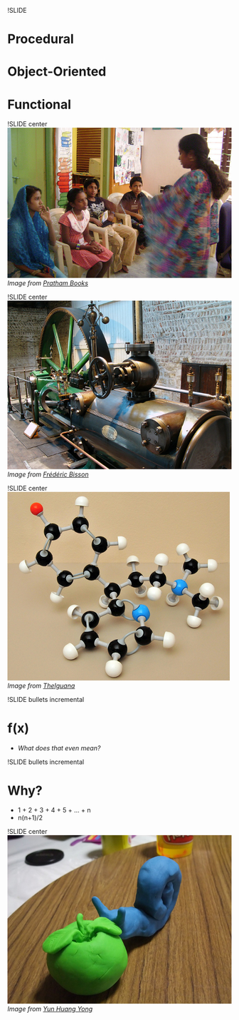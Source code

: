 !SLIDE
# Procedural
# Object-Oriented
# Functional

!SLIDE center
![Narrative](storytelling.jpg)
<span class="credit">*Image from [Pratham Books](http://www.flickr.com/photos/prathambooks/3378156185/)*</span>

!SLIDE center
![Things that do things](machine.jpg)
<span class="credit">*Image from [Fr&eacute;d&eacute;ric Bisson](http://www.flickr.com/photos/zigazou76/3600019451/)*</span>

!SLIDE center
![Relationships](connections.jpg)
<span class="credit">*Image from [TheIguana](http://www.flickr.com/photos/51035797337@N01/3012247640/)*</span>

!SLIDE bullets incremental
# f(x)
* *What does that even mean?*

!SLIDE bullets incremental
# Why?
* 1 + 2 + 3 + 4 + 5 + ... + n
* n(n+1)/2

!SLIDE center
![OO vs. Functional](play-doh.jpg)
<span class="credit">*Image from [Yun Huang Yong](http://www.flickr.com/photos/goosmurf/3727530095/)*</span>

